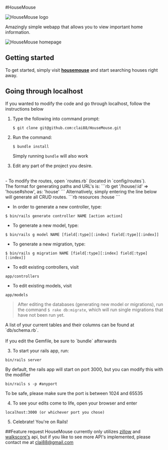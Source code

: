 #HouseMouse

![HouseMouse logo](http://i.imgur.com/IdyzFk7.jpg)

Amazingly simple webapp that allows you to view important home information.

![HouseMouse homepage](http://i.imgur.com/CwrdiAx.png)

## Getting started

To get started, simply visit [**housemouse**](https://housemouse.herokuapp.com/) and start searching houses right away.

## Going through localhost

If you wanted to modify the code and go through localhost, follow the instructions below

1. Type the following into command prompt:
    ```
    $ git clone git@github.com:clai88/HouseMouse.git
    ```

2. Run the command:
    ```
    $ bundle install
    ```
    Simply running `bundle` will also work

3. Edit any part of the project you desire.
<br />
- To modify the routes, open `routes.rb` (located in `config/routes`).
<br />
The format for generating paths and URL's is:
```rb
get '/house/:id' => 'house#show', as: 'house'
```
Alternatively, simply entering the line below will generate all CRUD routes.
```rb
resources :house
```

- In order to generate a new controller, type:
```
$ bin/rails generate controller NAME [action action]
```
- To generate a new model, type:
```
$ bin/rails g model NAME [field[:type][:index] field[:type][:index]]
```
- To generate a new migration, type:
```
$ bin/rails g migration NAME [field[:type][:index] field[:type][:index]]
```
- To edit existing controllers, visit
```
app/controllers
```
- To edit existing models, visit
```
app/models
```
>After editing the databases (generating new model or migrations), run the command `$ rake db:migrate`, which will run single migrations that have not been run yet.  
<bbr />
A list of your current tables and their columns can be found at `db/schema.rb`.
<br />
<br />
If you edit the Gemfile, be sure to `bundle` afterwards


3. To start your rails app, run:
```
bin/rails server
```

By default, the rails app will start on port 3000, but you can modify this with the modifier
```
bin/rails s -p #anyport
```

To be safe, please make sure the port is between 1024 and 65535

4. To see your edits come to life, open your browser and enter
```http
localhost:3000 (or whichever port you chose)
```
5. Celebrate! You're on Rails!

##Feature request
HouseMouse currently only utilizes [zillow](http://www.zillow.com/howto/api/APIOverview.htm) and [walkscore's](https://www.walkscore.com/professional/api.php) api, but if you like to see more API's implemented, please contact me at clai88@gmail.com
